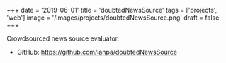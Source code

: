 +++
date = '2019-06-01'
title = 'doubtedNewsSource'
tags = ['projects', 'web']
image = '/images/projects/doubtedNewsSource.png'
draft = false
+++

Crowdsourced news source evaluator.

- GitHub: https://github.com/lanpa/doubtedNewsSource
